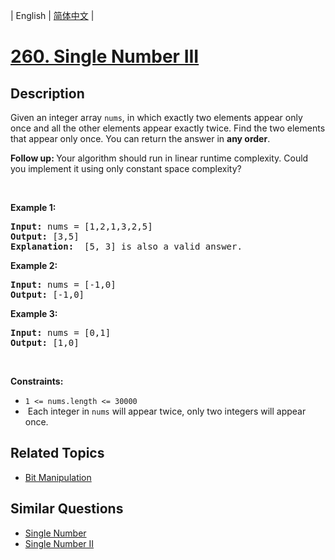
| English | [简体中文](README.md) |

# [260. Single Number III](https://leetcode-cn.com/problems/single-number-iii/)

## Description

<p>Given an integer array <code>nums</code>, in which exactly two elements appear only once and all the other elements appear exactly twice. Find the two elements that appear only once. You can return the answer in <strong>any order</strong>.</p>

<p><strong>Follow up:&nbsp;</strong>Your algorithm should run in linear runtime complexity. Could you implement it using only constant space complexity?</p>

<p>&nbsp;</p>
<p><strong>Example 1:</strong></p>

<pre>
<strong>Input:</strong> nums = [1,2,1,3,2,5]
<strong>Output:</strong> [3,5]
<strong>Explanation: </strong> [5, 3] is also a valid answer.
</pre>

<p><strong>Example 2:</strong></p>

<pre>
<strong>Input:</strong> nums = [-1,0]
<strong>Output:</strong> [-1,0]
</pre>

<p><strong>Example 3:</strong></p>

<pre>
<strong>Input:</strong> nums = [0,1]
<strong>Output:</strong> [1,0]
</pre>

<p>&nbsp;</p>
<p><strong>Constraints:</strong></p>

<ul>
	<li><code>1 &lt;= nums.length &lt;= 30000</code></li>
	<li>&nbsp;Each integer in <code>nums</code> will appear twice, only two integers will appear once.</li>
</ul>


## Related Topics

- [Bit Manipulation](https://leetcode-cn.com/tag/bit-manipulation)

## Similar Questions

- [Single Number](../single-number/README_EN.md)
- [Single Number II](../single-number-ii/README_EN.md)
